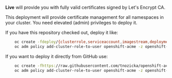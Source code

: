 **Live** will provide you with fully valid certificates signed by Let's Encrypt CA.

This deployment will provide certificate management for all namespaces in your cluster. You need elevated (admin) privileges to deploy it.

If you have this repository checked out, deploy it like: 

```bash
    oc create -fdeploy/{clusterrole,serviceaccount,imagestream,deployment}.yaml
    oc adm policy add-cluster-role-to-user openshift-acme -z openshift-acme
```

If you want to deploy it directly from GitHub use:

```bash
    oc create -fhttps://raw.githubusercontent.com/tnozicka/openshift-acme/master/deploy/letsencrypt-live/cluster-wide/{clusterrole,serviceaccount,imagestream,deployment}.yaml
    oc adm policy add-cluster-role-to-user openshift-acme -z openshift-acme
```
